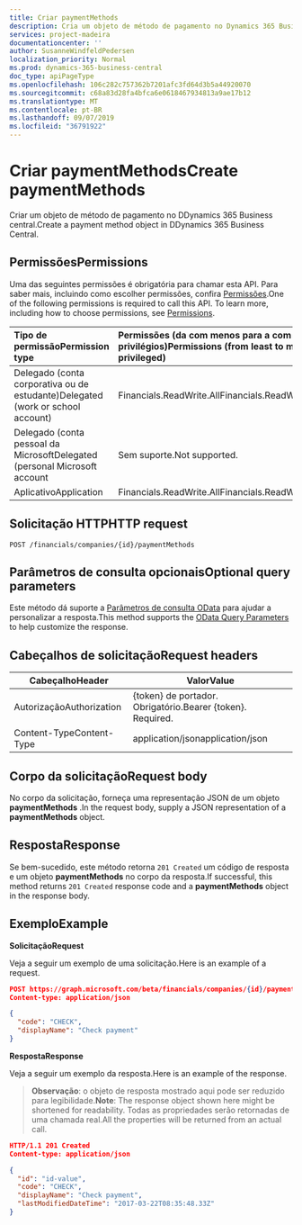 ```yaml
---
title: Criar paymentMethods
description: Cria um objeto de método de pagamento no Dynamics 365 Business central.
services: project-madeira
documentationcenter: ''
author: SusanneWindfeldPedersen
localization_priority: Normal
ms.prod: dynamics-365-business-central
doc_type: apiPageType
ms.openlocfilehash: 106c282c757362b7201afc3fd64d3b5a44920070
ms.sourcegitcommit: c68a83d28fa4bfca6e0618467934813a9ae17b12
ms.translationtype: MT
ms.contentlocale: pt-BR
ms.lasthandoff: 09/07/2019
ms.locfileid: "36791922"
---
```

# <a name="create-paymentmethods"></a><span data-ttu-id="d22ab-103">Criar paymentMethods</span><span class="sxs-lookup"><span data-stu-id="d22ab-103">Create paymentMethods</span></span>
<span data-ttu-id="d22ab-104">Criar um objeto de método de pagamento no DDynamics 365 Business central.</span><span class="sxs-lookup"><span data-stu-id="d22ab-104">Create a payment method object in DDynamics 365 Business Central.</span></span>

## <a name="permissions"></a><span data-ttu-id="d22ab-105">Permissões</span><span class="sxs-lookup"><span data-stu-id="d22ab-105">Permissions</span></span>
<span data-ttu-id="d22ab-p101">Uma das seguintes permissões é obrigatória para chamar esta API. Para saber mais, incluindo como escolher permissões, confira [Permissões](/graph/permissions-reference).</span><span class="sxs-lookup"><span data-stu-id="d22ab-p101">One of the following permissions is required to call this API. To learn more, including how to choose permissions, see [Permissions](/graph/permissions-reference).</span></span>

|<span data-ttu-id="d22ab-108">Tipo de permissão</span><span class="sxs-lookup"><span data-stu-id="d22ab-108">Permission type</span></span> |<span data-ttu-id="d22ab-109">Permissões (da com menos para a com mais privilégios)</span><span class="sxs-lookup"><span data-stu-id="d22ab-109">Permissions (from least to most privileged)</span></span>|
|:---------------|:------------------------------------------|
|<span data-ttu-id="d22ab-110">Delegado (conta corporativa ou de estudante)</span><span class="sxs-lookup"><span data-stu-id="d22ab-110">Delegated (work or school account)</span></span>|<span data-ttu-id="d22ab-111">Financials.ReadWrite.All</span><span class="sxs-lookup"><span data-stu-id="d22ab-111">Financials.ReadWrite.All</span></span> |
|<span data-ttu-id="d22ab-112">Delegado (conta pessoal da Microsoft</span><span class="sxs-lookup"><span data-stu-id="d22ab-112">Delegated (personal Microsoft account</span></span>|<span data-ttu-id="d22ab-113">Sem suporte.</span><span class="sxs-lookup"><span data-stu-id="d22ab-113">Not supported.</span></span>|
|<span data-ttu-id="d22ab-114">Aplicativo</span><span class="sxs-lookup"><span data-stu-id="d22ab-114">Application</span></span>|<span data-ttu-id="d22ab-115">Financials.ReadWrite.All</span><span class="sxs-lookup"><span data-stu-id="d22ab-115">Financials.ReadWrite.All</span></span>|

## <a name="http-request"></a><span data-ttu-id="d22ab-116">Solicitação HTTP</span><span class="sxs-lookup"><span data-stu-id="d22ab-116">HTTP request</span></span>
```
POST /financials/companies/{id}/paymentMethods
```

## <a name="optional-query-parameters"></a><span data-ttu-id="d22ab-117">Parâmetros de consulta opcionais</span><span class="sxs-lookup"><span data-stu-id="d22ab-117">Optional query parameters</span></span>
<span data-ttu-id="d22ab-118">Este método dá suporte a [Parâmetros de consulta OData](/graph/query-parameters) para ajudar a personalizar a resposta.</span><span class="sxs-lookup"><span data-stu-id="d22ab-118">This method supports the [OData Query Parameters](/graph/query-parameters) to help customize the response.</span></span>

## <a name="request-headers"></a><span data-ttu-id="d22ab-119">Cabeçalhos de solicitação</span><span class="sxs-lookup"><span data-stu-id="d22ab-119">Request headers</span></span>
|<span data-ttu-id="d22ab-120">Cabeçalho</span><span class="sxs-lookup"><span data-stu-id="d22ab-120">Header</span></span>         |<span data-ttu-id="d22ab-121">Valor</span><span class="sxs-lookup"><span data-stu-id="d22ab-121">Value</span></span>                        |
|---------------|-----------------------------|
|<span data-ttu-id="d22ab-122">Autorização</span><span class="sxs-lookup"><span data-stu-id="d22ab-122">Authorization</span></span>  |<span data-ttu-id="d22ab-p102">{token} de portador. Obrigatório.</span><span class="sxs-lookup"><span data-stu-id="d22ab-p102">Bearer {token}. Required.</span></span>    |
|<span data-ttu-id="d22ab-125">Content-Type</span><span class="sxs-lookup"><span data-stu-id="d22ab-125">Content-Type</span></span>   |<span data-ttu-id="d22ab-126">application/json</span><span class="sxs-lookup"><span data-stu-id="d22ab-126">application/json</span></span>             |

## <a name="request-body"></a><span data-ttu-id="d22ab-127">Corpo da solicitação</span><span class="sxs-lookup"><span data-stu-id="d22ab-127">Request body</span></span>
<span data-ttu-id="d22ab-128">No corpo da solicitação, forneça uma representação JSON de um objeto **paymentMethods** .</span><span class="sxs-lookup"><span data-stu-id="d22ab-128">In the request body, supply a JSON representation of a **paymentMethods** object.</span></span>

## <a name="response"></a><span data-ttu-id="d22ab-129">Resposta</span><span class="sxs-lookup"><span data-stu-id="d22ab-129">Response</span></span>
<span data-ttu-id="d22ab-130">Se bem-sucedido, este método retorna ```201 Created``` um código de resposta e um objeto **paymentMethods** no corpo da resposta.</span><span class="sxs-lookup"><span data-stu-id="d22ab-130">If successful, this method returns ```201 Created``` response code and a **paymentMethods** object in the response body.</span></span>

## <a name="example"></a><span data-ttu-id="d22ab-131">Exemplo</span><span class="sxs-lookup"><span data-stu-id="d22ab-131">Example</span></span>

<span data-ttu-id="d22ab-132">**Solicitação**</span><span class="sxs-lookup"><span data-stu-id="d22ab-132">**Request**</span></span>

<span data-ttu-id="d22ab-133">Veja a seguir um exemplo de uma solicitação.</span><span class="sxs-lookup"><span data-stu-id="d22ab-133">Here is an example of a request.</span></span>

```json
POST https://graph.microsoft.com/beta/financials/companies/{id}/paymentMethods
Content-type: application/json

{
  "code": "CHECK",
  "displayName": "Check payment"
}
```

<span data-ttu-id="d22ab-134">**Resposta**</span><span class="sxs-lookup"><span data-stu-id="d22ab-134">**Response**</span></span>

<span data-ttu-id="d22ab-135">Veja a seguir um exemplo da resposta.</span><span class="sxs-lookup"><span data-stu-id="d22ab-135">Here is an example of the response.</span></span> 

> <span data-ttu-id="d22ab-136">**Observação**: o objeto de resposta mostrado aqui pode ser reduzido para legibilidade.</span><span class="sxs-lookup"><span data-stu-id="d22ab-136">**Note**: The response object shown here might be shortened for readability.</span></span> <span data-ttu-id="d22ab-137">Todas as propriedades serão retornadas de uma chamada real.</span><span class="sxs-lookup"><span data-stu-id="d22ab-137">All the properties will be returned from an actual call.</span></span>

```json
HTTP/1.1 201 Created
Content-type: application/json

{
  "id": "id-value",
  "code": "CHECK",
  "displayName": "Check payment",
  "lastModifiedDateTime": "2017-03-22T08:35:48.33Z"
}

```

